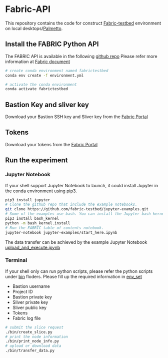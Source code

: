 # Fabric-API

This repository contains the code for construct [Fabric-testbed](https://fabric-testbed.net/) environment on local desktops/[Palmetto](https://www.palmetto.clemson.edu/palmetto/). 

## Install the FABRIC Python API

The FABRIC API is available in the following [github repo](https://github.com/fabric-testbed/fabric-cli)
Please refer more information at [Fabric document](https://learn.fabric-testbed.net/knowledge-base/install-the-python-api/)

```bash
# create conda environment named fabrictestbed
conda env create -f environment.yml

# activate the conda environment 
conda activate fabrictestbed
```

## Bastion Key and sliver key
Download your Bastion SSH key and Sliver key from the [Fabric Portal](https://portal.fabric-testbed.net/)
## Tokens
Download your tokens from the [Fabric Portal](https://portal.fabric-testbed.net/)

## Run the experiment
### Jupyter Notebook
If your shell support Jupyter Notebook to launch, it could install Jupyter in the conda environment using pip3.

```bash
pip3 install jupyter
# Clone the github repo that include the example notebooks.
git clone https://github.com/fabric-testbed/jupyter-examples.git
# Some of the examples use bash. You can install the Jupyter bash kernel if you want to use these notebooks.
pip3 install bash_kernel
python -m bash_kernel.install
# Run the FABRIC table of contents notebook.
jupyter-notebook jupyter-examples/start_here.ipynb
```
The data transfer can be achieved by the example Jupyter Notebook [upload_and_execute.ipynb](https://github.com/fabric-testbed/jupyter-examples/blob/master/fabric_examples/fablib_api/upload_and_execute/upload_and_execute.ipynb)

### Terminal
If your shell only can run python scripts, please refer the python scripts under [bin](https://github.com/xai990/Fabric-API/tree/main/bin) floders.
Please fill up the required information in [env_set](https://github.com/xai990/Fabric-API/blob/main/bin/set_env.py)
- Bastion username
- Project ID 
- Bastion private key 
- Sliver private key 
- Sliver public key 
- Tokens
- Fabric log file 
```bash
# submit the slice request 
./bin/create_slice.py
# print the node information
./bin/print_node_info.py
# upload or download data 
./bin/transfer_data.py
```
